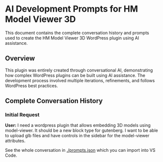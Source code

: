 # AI Development Prompts for HM Model Viewer 3D

This document contains the complete conversation history and prompts used to create the HM Model Viewer 3D WordPress plugin using AI assistance.

## Overview

This plugin was entirely created through conversational AI, demonstrating how complex WordPress plugins can be built using AI assistance. The development process involved multiple iterations, refinements, and follows WordPress best practices.

## Complete Conversation History

### Initial Request
**User:** I need a wordpress plugin that allows embedding 3D models using model-viewer. It should be a new block type for gutenberg. I want to be able to upload glb files and have controls in the sidebar for the model-viewer attributes.

See the whole conversation in [./prompts.json](prompts.json) which you can import into VS Code.

